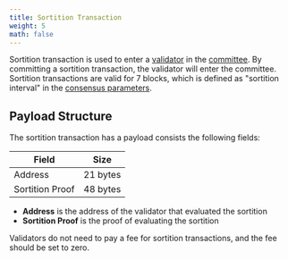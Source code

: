 ```yaml
---
title: Sortition Transaction
weight: 5
math: false
---
```


Sortition transaction is used to enter a [validator](/protocol/blockchain/validator/)
in the [committee](/protocol/consensus/committee/).
By committing a sortition transaction, the validator will enter the committee.
Sortition transactions are valid for 7 blocks, which is defined as "sortition interval" in the
[consensus parameters](/protocol/consensus/parameters/).

## Payload Structure

The sortition transaction has a payload consists the following fields:

| Field           | Size     |
| --------------- | -------- |
| Address         | 21 bytes |
| Sortition Proof | 48 bytes |

- **Address** is the address of the validator that evaluated the sortition
- **Sortition Proof** is the proof of evaluating the sortition

Validators do not need to pay a fee for sortition transactions, and the fee should be set to zero.
